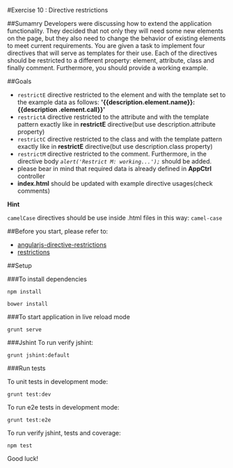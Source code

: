 #Exercise 10 : Directive restrictions

##Sumamry
Developers were discussing how to extend the application functionality. They decided that not only they will need some new elements on the page, but they also 
need to change the behavior of existing elements to meet current requirements. You are given a task to implement four directives that will serve as templates
for their use. Each of the directives should be restricted to a different property: element, attribute, class and finally comment. Furthermore, you should
provide a working example.

##Goals

* `restrictE` directive restricted to the element and with the template set to the example data as follows: **'{{description.element.name}}: {{description
.element.call}}'** 
* `restrictA` directive restricted to the attribute and with the template pattern exactly like in **restrictE** directive(but use description.attribute 
property)
* `restrictC` directive restricted to the class and with the template pattern exactly like in **restrictE** directive(but use description.class property)
* `restrictM` directive restricted to the comment. Furthermore, in the directive body *`alert('Restrict M: working...');`* should be added.
* please bear in mind that required data is already defined in **AppCtrl** controller
* **index.html** should be updated with example directive usages(check comments)


**Hint**
 
 `camelCase` directives should be use inside .html files in this way: `camel-case`  


##Before you start, please refer to:
* [angularjs-directive-restrictions](https://egghead.io/lessons/angularjs-directive-restrictions)
* [restrictions](https://docs.angularjs.org/guide/directive)

##Setup
 
###To install dependencies 

```
npm install
```

```
bower install
```

###To start application in live reload mode

    grunt serve
    
###Jshint
To run verify jshint:
    
    grunt jshint:default

###Run tests

To unit tests in development mode:
    
    grunt test:dev
    
To run e2e tests in development mode:

    grunt test:e2e

To run verify jshint, tests and coverage:

    npm test

Good luck!
